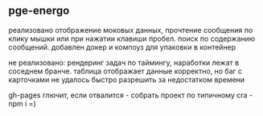 
## pge-energo

реализовано отображение моковых данных, прочтение сообщения по клику мышки или при нажатии клавиши пробел. поиск по содержанию сообщений. добавлен докер и компоуз для упаковки в контейнер

не реализовано: рендеринг задач по таймингу, наработки лежат в соседнем бранче. таблица отображает данные корректно, но баг с карточками не удалось быстро разрешить за недостатком времени

gh-pages глючит, если отвалится - собрать проект по типичному cra - npm i =)
